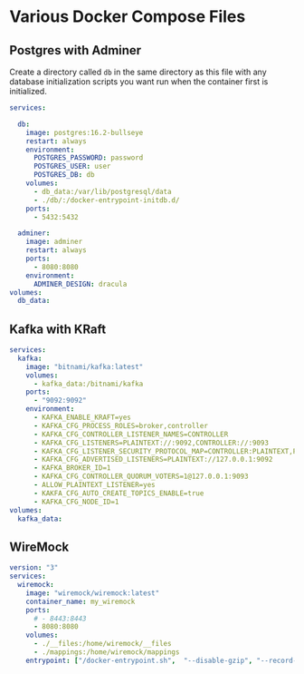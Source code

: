 # Various Docker Compose Files


## Postgres with Adminer

Create a directory called `db` in the same directory as this file with any database initialization scripts you want run when the container first is initialized.

```yaml
services:

  db:
    image: postgres:16.2-bullseye
    restart: always
    environment:
      POSTGRES_PASSWORD: password
      POSTGRES_USER: user
      POSTGRES_DB: db
    volumes:
      - db_data:/var/lib/postgresql/data
      - ./db/:/docker-entrypoint-initdb.d/
    ports:
      - 5432:5432

  adminer:
    image: adminer
    restart: always
    ports:
      - 8080:8080
    environment:
      ADMINER_DESIGN: dracula
volumes:
  db_data:
```

## Kafka with KRaft

```yaml
services:
  kafka:
    image: "bitnami/kafka:latest"
    volumes:
      - kafka_data:/bitnami/kafka
    ports:
      - "9092:9092"
    environment:
      - KAFKA_ENABLE_KRAFT=yes
      - KAFKA_CFG_PROCESS_ROLES=broker,controller
      - KAFKA_CFG_CONTROLLER_LISTENER_NAMES=CONTROLLER
      - KAFKA_CFG_LISTENERS=PLAINTEXT://:9092,CONTROLLER://:9093
      - KAFKA_CFG_LISTENER_SECURITY_PROTOCOL_MAP=CONTROLLER:PLAINTEXT,PLAINTEXT:PLAINTEXT
      - KAFKA_CFG_ADVERTISED_LISTENERS=PLAINTEXT://127.0.0.1:9092
      - KAFKA_BROKER_ID=1
      - KAFKA_CFG_CONTROLLER_QUORUM_VOTERS=1@127.0.0.1:9093
      - ALLOW_PLAINTEXT_LISTENER=yes
      - KAKFA_CFG_AUTO_CREATE_TOPICS_ENABLE=true
      - KAFKA_CFG_NODE_ID=1
volumes:
  kafka_data:
```

## WireMock

```yaml
version: "3"
services:
  wiremock:
    image: "wiremock/wiremock:latest"
    container_name: my_wiremock
    ports:
      # - 8443:8443
      - 8080:8080
    volumes:
      - ./__files:/home/wiremock/__files
      - ./mappings:/home/wiremock/mappings
    entrypoint: ["/docker-entrypoint.sh",  "--disable-gzip", "--record-mappings", "--enable-stub-cors", "--verbose"]
```